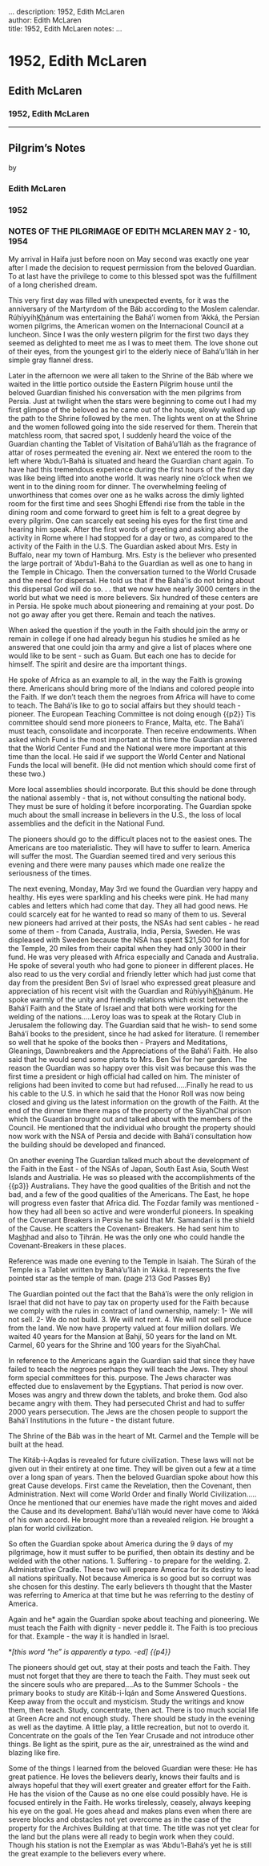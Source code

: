 ...
description: 1952, Edith McLaren  
author: Edith McLaren  
title: 1952, Edith McLaren 
notes:
...


# 1952, Edith McLaren  
## Edith McLaren  
### 1952, Edith McLaren  

------




## Pilgrim’s Notes  
by

### Edith McLaren

### 1952

### NOTES OF THE PILGRIMAGE OF EDITH MCLAREN     MAY 2 - 10, 1954

My arrival in Haifa just before noon on May second was exactly one year after I made the decision to request permission from the beloved Guardian. To at last have the privilege to come to this blessed spot was the fulfillment of a long cherished dream.  

This very first day was filled with unexpected events, for it was the anniversary of the Martyrdom of the Báb according to the Moslem calendar. Rúḥíyyih<u>Kh</u>ánum was entertaining the Bahá’í women from ‘Akká, the Persian women pilgrims, the American women on the Internacional Council at a luncheon. Since I was the only western pilgrim for the first two days they seemed as delighted to meet me as I was to meet them. The love shone out of their eyes, from the youngest girl to the elderly niece of Bahá’u’lláh in her simple gray flannel dress.  

Later in the afternoon we were all taken to the Shrine of the Báb where we waited in the little portico outside the Eastern Pilgrim house until the beloved Guardian finished his conversation with the men pilgrims from Persia. Just at twilight when the stars were beginning to come out I had my first glimpse of the beloved as he came out of the house, slowly walked up the path to the Shrine followed by the men. The lights went on at the Shrine and the women followed going into the side reserved for them. Therein that matchless room, that sacred spot, I suddenly heard the voice of the Guardian chanting the Tablet of Visitation of Bahá’u’lláh as the fragrance of attar of roses permeated the evening air. Next we entered the room to the left where ‘Abdu’l-Bahá is situated and heard the Guardian chant again. To have had this tremendous experience during the first hours of the first day was like being lifted into anothe world. It was nearly nine o’clock when we went in to the dining room for dinner. The overwhelming feeling of unworthiness that comes over one as he walks across the dimly lighted room for the first time and sees Shoghi Effendi rise from the table in the dining room and come forward to greet him is felt to a great degree by every pilgrim. One can scarcely eat seeing his eyes for the first time and hearing him speak. After the first words of greeting and asking about the activity in Rome where I had stopped for a day or two, as compared to the activity of the Faith in the U.S. The Guardian asked about Mrs. Esty in Buffalo, near my town of Hamburg. Mrs. Esty is the believer who presented the large portrait of ‘Abdu’l-Bahá to the Guardian as well as one to hang in the Temple in Chicago. Then the conversation turned to the World Crusade and the need for dispersal. He told us that if the Bahá’ís do not bring about this dispersal God will do so. . . that we now have nearly 3000 centers in the world but what we need is more believers. Six hundred of these centers are in Persia. He spoke much about pioneering and remaining at your post. Do not go away after you get there. Remain and teach the natives.  

When asked the question if the youth in the Faith should join the army or remain in college if one had already begun his studies he smiled as he answered that one could join tha army and give a list of places where one would like to be sent - such as Guam. But each one has to decide for himself. The spirit and desire are tha important things.  

He spoke of Africa as an example to all, in the way the Faith is growing there. Americans should bring more of the Indians and colored people into the Faith. If we don’t teach them the negroes from Africa will have to come to teach. The Bahá’ís like to go to social affairs but they should teach - pioneer. The European Teaching Committee is not doing enough {{p2}} Tis committee should send more pioneers to France, Malta, etc. The Bahá’í must teach, consolidate and incorporate. Then receive endowments. When asked which Fund is the most important at this time the Guardian answered that the World Center Fund and the National were more important at this time than the local. He said if we support the World Center and National Funds the local will benefit. (He did not mention which should come first of these two.)  

More local assemblies should incorporate. But this should be done through the national assembly - that is, not without consulting the national body. They must be sure of holding it before incorporating. The Guardian spoke much about the small increase in believers in the U.S., the loss of local assemblies and the deficit in the National Fund.  

The pioneers should go to the difficult places not to the easiest ones. The Americans are too materialistic. They will have to suffer to learn. America will suffer the most. The Guardian seemed tired and very serious this evening and there were many pauses which made one realize the seriousness of the times.  

The next evening, Monday, May 3rd we found the Guardian very happy and healthy. His eyes were sparkling and his cheeks were pink. He had many cables and letters which had come that day. They all had good news. He could scarcely eat for he wanted to read so many of them to us. Several new pioneers had arrived at their posts, the NSAs had sent cables - he read some of them - from Canada, Australia, India, Persia, Sweden. He was displeased with Sweden because the NSA has spent $21,500 for land for the Temple, 20 miles from their capital when they had only 3000 in their fund. He was very pleased with Africa especially and Canada and Australia. He spoke of several youth who had gone to pioneer in different places. He also read to us the very cordial and friendly letter which had just come that day from the president Ben Svi of Israel who expressed great pleasure and appreciation of his recent visit with the Guardian and Rúḥíyyih<u>Kh</u>ánum. He spoke warmly of the unity and friendly relations which exist between the Bahá’í Faith and the State of Israel and that both were working for the welding of the nations.....Leroy Ioas was to speak at the Rotary Club in Jerusalem the following day. The Guardian said that he wish- to send some Bahá’í books to the president, since he had asked for literature. (I remember so well that he spoke of the books then - Prayers and Meditations, Gleanings, Dawnbreakers and the Appreciations of the Bahá’í Faith. He also said that he would send some plants to Mrs. Ben Svi for her garden. The reason the Guardian was so happy over this visit was because this was the first time a president or high official had called on him. The minister of religions had been invited to come but had refused.....Finally he read to us his cable to the U.S. in which he said that the Honor Roll was now being closed and giving us the latest information on the growth of the Faith. At the end of the dinner time there maps of the property of the SiyahChal prison which the Guardian brought out and talked about with the members of the Council. He mentioned that the individual who brought the property should now work with the NSA of Persia and decide with Bahá’í consultation how the building should be developed and financed.  

On another evening The Guardian talked much about the development of the Faith in the East - of the NSAs of Japan, South East Asia, South West Islands and Austrialia. He was so pleased with the accomplishments of the {{p3}} Australians. They have the good qualities of the British and not the bad, and a few of the good qualities of the Americans. The East, he hope will progress even faster that Africa did. The Fozdar family was mentioned - how they had all been so active and were wonderful pioneers. In speaking of the Covenant Breakers in Persia he said that Mr. Samandarí is the shield of the Cause. He scatters the Covenant- Breakers. He had sent him to Ma<u>sh</u>had and also to Ṭihrán. He was the only one who could handle the Covenant-Breakers in these places.  

Reference was made one evening to the Temple in Isaiah. The Súrah of the Temple is a Tablet written by Bahá’u’lláh in ‘Akká. It represents the five pointed star as the temple of man. (page 213 God Passes By)  

The Guardian pointed out the fact that the Bahá’ís were the only religion in Israel that did not have to pay tax on property used for the Faith because we comply with the rules in contract of land ownership, namely: 1- We will not sell. 2- We do not build. 3. We will not rent. 4. We will not sell produce from the land. We now have property valued at four million dollars. We waited 40 years for the Mansion at Bahjí, 50 years for the land on Mt. Carmel, 60 years for the Shrine and 100 years for the SiyahChal.  

In reference to the Americans again the Guardian said that since they have failed to teach the negroes perhaps they will teach the Jews. They shoul form special committees for this. purpose. The Jews character was effected due to enslavement by the Egyptians. That period is now over. Moses was angry and threw down the tablets, and broke them. God also became angry with them. They had persecuted Christ and had to suffer 2000 years persecution. The Jews are the chosen people to support the Bahá’í Institutions in the future - the distant future.  

The Shrine of the Báb was in the heart of Mt. Carmel and the Temple will be built at the head.  

The Kitáb-i-Aqdas is revealed for future civilization. These laws will not be given out in their entirety at one time. They will be given out a few at a time over a long span of years. Then the beloved Guardian spoke about how this great Cause develops. First came the Revelation, then the Covenant, then Administration. Next will come World Order and finally World Civilization..... Once he mentioned that our enemies have made the right moves and aided the Cause and its development. Bahá’u’lláh would never have come to ‘Akká of his own accord. He brought more than a revealed religion. He brought a plan for world civilization.  

So often the Guardian spoke about America during the 9 days of my pilgrimage, how it must suffer to be purified, then obtain its destiny and be welded with the other nations. 1. Suffering - to prepare for the welding. 2. Administrative Cradle. These two will prepare America for its destiny to lead all nations spiritually. Not because America is so good but so corrupt was she chosen for this destiny. The early believers th thought that the Master was referring to America at that time but he was referring to the destiny of America.  

Again and he* again the Guardian spoke about teaching and pioneering. We must teach the Faith with dignity - never peddle it. The Faith is too precious for that. Example - the way it is handled in Israel.  

**[this word “he” is apparently a typo. -ed] {{p4}}*  

The pioneers should get out, stay at their posts and teach the Faith. They must not forget that they are there to teach the Faith. They must seek out the sincere souls who are prepared....As to the Summer Schools - the primary books to study are Kitáb-i-Íqán and Some Answered Questions. Keep away from the occult and mysticism. Study the writings and know them, then teach. Study, concentrate, then act. There is too much social life at Green Acre and not enough study. There should be study in the evening as well as the daytime. A little play, a little recreation, but not to overdo it. Concentrate on the goals of the Ten Year Crusade and not introduce other things. Be light as the spirit, pure as the air, unrestrained as the wind and blazing like fire.  

Some of the things I learned from the beloved Guardian were these: He has great patience. He loves the believers dearly, knows their faults and is always hopeful that they will exert greater and greater effort for the Faith. He has the vision of the Cause as no one else could possibly have. He is focused entirely in the Faith. He works tirelessly, ceasely, always keeping his eye on the goal. He goes ahead and makes plans even when there are severe blocks and obstacles not yet overcome as in the case of the property for the Archives Building at that time. The title was not yet clear for the land but the plans were all ready to begin work when they could. Though his station is not the Exemplar as was ‘Abdu’l-Bahá’s yet he is still the great example to the believers every where.